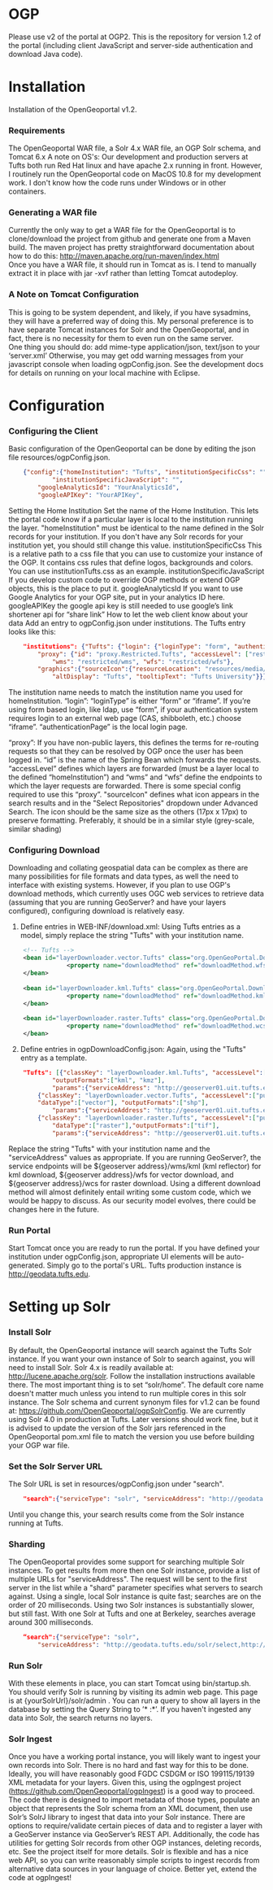 OGP
===

Please use v2 of the portal at OGP2. This is the repository for version 1.2 of the portal (including client JavaScript and server-side authentication and download Java code).

Installation
============

Installation of the OpenGeoportal v1.2.  

### Requirements ###
The OpenGeoportal WAR file, a Solr 4.x WAR file, an OGP Solr schema, and Tomcat 6.x
A note on OS's:  Our development and production servers at Tufts both run Red Hat linux and have apache 2.x running in front.  However, I routinely run the OpenGeoportal code on MacOS 10.8 for my development work.  I don't know how the code runs under Windows or in other containers.

### Generating a WAR file ###
Currently the only way to get a WAR file for the OpenGeoportal is to clone/download the project from github and generate one from a Maven build.  The maven project has pretty straightforward documentation about how to do this: 
http://maven.apache.org/run-maven/index.html  
Once you have a WAR file, it should run in Tomcat as is.  I tend to manually extract it in place with jar -xvf rather than letting Tomcat autodeploy.

### A Note on Tomcat Configuration ###
This is going to be system dependent, and likely, if you have sysadmins, they will have a preferred way of doing this.  My personal preference is to have separate Tomcat instances for Solr and the OpenGeoportal, and in fact, there is no necessity for them to even run on the same server.  
One thing you should do: add mime-type application/json, text/json to your ‘server.xml’ Otherwise, you may get odd warning messages from your javascript console when loading ogpConfig.json.
See the development docs for details on running on your local machine with Eclipse.

Configuration
=============

### Configuring the Client ###
Basic configuration of the OpenGeoportal can be done by editing the json file resources/ogpConfig.json.

```json
	{"config":{"homeInstitution": "Tufts", "institutionSpecificCss": "", 
        	"institutionSpecificJavaScript": "", 
  		"googleAnalyticsId": "YourAnalyticsId", 
		"googleAPIKey": "YourAPIKey",
```

Setting the Home Institution
Set the name of the Home Institution. This lets the portal code know if a particular layer is local to the institution running the layer. "homeInstitution" must be identical to the name defined in the Solr records for your institution. If you don't have any Solr records for your institution yet, you should still change this value.
institutionSpecificCss
This is a relative path to a css file that you can use to customize your instance of the OGP. It contains css rules that define logos, backgrounds and colors.  You can use institutionTufts.css as an example.
institutionSpecificJavaScript
If you develop custom code to override OGP methods or extend OGP objects, this is the place to put it. 
googleAnalyticsId
If you want to use Google Analytics for your OGP site, put in your analytics ID here. 
googleAPIKey
the google api key is still needed to use google’s link shortener api for “share link”
How to let the web client know about your data
Add an entry to ogpConfig.json under institutions. The Tufts entry looks like this: 

```json
	"institutions": {"Tufts": {"login": {"loginType": "form", "authenticationPage": "login"}, 
		"proxy": {"id": "proxy.Restricted.Tufts", "accessLevel": ["restricted"], 
			"wms": "restricted/wms", "wfs": "restricted/wfs"}, 
		"graphics":{"sourceIcon":{"resourceLocation": "resources/media/src_tufts.png", 
			"altDisplay": "Tufts", "tooltipText": "Tufts University"}}}, 
```

The institution name needs to match the institution name you used for homeInstitution. 
“login”:
“loginType” is either “form” or “iframe”.  If you’re using form based login, like ldap, use “form”, if your authentication system requires login to an external web page (CAS, shibboleth, etc.) choose “iframe”.  “authenticationPage” is the local login page.

“proxy”:
If you have non-public layers, this defines the terms for re-routing requests so that they can be resolved by OGP once the user has been logged in.  “id” is the name of the Spring Bean which forwards the requests.  “accessLevel” defines which layers are forwarded (must be a layer local to the defined “homeInstitution”) and “wms” and “wfs“ define the endpoints to which the layer requests are forwarded.  There is some special config required to use this “proxy”.
"sourceIcon" defines what icon appears in the search results and in the "Select Repositories" dropdown under Advanced Search. The icon should be the same size as the others (17px x 17px) to preserve formatting. Preferably, it should be in a similar style (grey-scale, similar shading) 

### Configuring Download ###
Downloading and collating geospatial data can be complex as there are many possibilities for file formats and data types, as well the need to interface with existing systems. However, if you plan to use OGP's download methods, which currently uses OGC web services to retrieve data (assuming that you are running GeoServer? and have your layers configured), configuring download is relatively easy. 
1. Define entries in WEB-INF/download.xml: Using Tufts entries as a model, simply replace the string "Tufts" with your institution name. 

```xml
	<!-- Tufts -->
   	<bean id="layerDownloader.vector.Tufts" class="org.OpenGeoPortal.Download.UnpackagedLayerDownloader">
                <property name="downloadMethod" ref="downloadMethod.wfs"/>
  	</bean>
 
  	<bean id="layerDownloader.kml.Tufts" class="org.OpenGeoPortal.Download.UnpackagedLayerDownloader">
                <property name="downloadMethod" ref="downloadMethod.kml"/>
  	</bean>
  
  	<bean id="layerDownloader.raster.Tufts" class="org.OpenGeoPortal.Download.UnpackagedLayerDownloader">
                <property name="downloadMethod" ref="downloadMethod.wcs"/>
  	</bean>
 ``` 	
  
2. Define entries in ogpDownloadConfig.json: Again, using the "Tufts" entry as a template.

```json
	"Tufts": [{"classKey": "layerDownloader.kml.Tufts", "accessLevel":["public"],"dataType":["vector", "raster"],
			"outputFormats":["kml", "kmz"],  
			"params":{"serviceAddress": "http://geoserver01.uit.tufts.edu/wms/kml"}},
		{"classKey": "layerDownloader.vector.Tufts", "accessLevel":["public","restricted"],
		"dataType":["vector"], "outputFormats":["shp"], 
			"params":{"serviceAddress": "http://geoserver01.uit.tufts.edu/wfs"}},
		{"classKey": "layerDownloader.raster.Tufts", "accessLevel":["public","restricted"],
			"dataType":["raster"],"outputFormats":["tif"], 
			"params":{"serviceAddress": "http://geoserver01.uit.tufts.edu/wcs"}}], ...
```

Replace the string "Tufts" with your institution name and the "serviceAddress" values as appropriate. If you are running GeoServer?, the service endpoints will be ${geoserver address}/wms/kml (kml reflector) for kml download, ${geoserver address}/wfs for vector download, and ${geoserver address}/wcs for raster download. Using a different download method will almost definitely entail writing some custom code, which we would be happy to discuss. 
As our security model evolves, there could be changes here in the future. 

### Run Portal ###

Start Tomcat once you are ready to run the portal. If you have defined your institution under ogpConfig.json, appropriate UI elements will be auto-generated. Simply go to the portal's URL.  Tufts production instance is http://geodata.tufts.edu.

Setting up Solr
===============

### Install Solr ###

By default, the OpenGeoportal instance will search against the Tufts Solr instance.  If you want your own instance of Solr to search against, you will need to install Solr.
Solr 4.x is readily available at: http://lucene.apache.org/solr.  Follow the installation instructions available there.  The most important thing is to set “solr/home”.  The default core name doesn't matter much unless you intend to run multiple cores in this solr instance.
The Solr schema and current synonym files for v1.2 can be found at: https://github.com/OpenGeoportal/ogpSolrConfig.  We are currently using Solr 4.0 in production at Tufts.  Later versions should work fine, but it is advised to update the version of the Solr jars referenced in the OpenGeoportal pom.xml file to match the version you use before building your OGP war file.

### Set the Solr Server URL ###

The Solr URL is set in resources/ogpConfig.json under "search".

```json
	"search":{"serviceType": "solr", "serviceAddress": "http://geodata.tufts.edu/solr/select"}, 
```

Until you change this, your search results come from the Solr instance running at Tufts.  

### Sharding ###
The OpenGeoportal provides some support for searching multiple Solr instances. To get results from more then one Solr instance, provide a list of multiple URLs for "serviceAddress". The request will be sent to the first server in the list while a "shard" parameter specifies what servers to search against. Using a single, local Solr instance is quite fast; searches are on the order of 20 milliseconds. Using two Solr instances is substantially slower, but still fast. With one Solr at Tufts and one at Berkeley, searches average around 300 milliseconds. 

```json
	“search":{"serviceType": "solr", 
		"serviceAddress": "http://geodata.tufts.edu/solr/select,http://gis.lib.berkeley.edu:8080/solr/select"},
```	

### Run Solr ###
With these elements in place, you can start Tomcat using bin/startup.sh. You should verify Solr is running by visiting its admin web page. This page is at {yourSolrUrl}/solr/admin . You can run a query to show all layers in the database by setting the Query String to ’* :*’. If you haven't ingested any data into Solr, the search returns no layers. 


### Solr Ingest ###
Once you have a working portal instance, you will likely want to ingest your own records into Solr.
There is no hard and fast way for this to be done.  Ideally, you will have reasonably good FGDC CSDGM or ISO 199115/19139 XML metadata for your layers.  Given this, using the ogpIngest project (https://github.com/OpenGeoportal/ogpIngest) is a good way to proceed. 
The code there is designed to import metadata of those types, populate an object that represents the Solr schema from an XML document, then use Solr’s SolrJ library to ingest that data into your Solr instance.  There are options to require/validate certain pieces of data and to register a layer with a GeoServer instance via GeoServer’s REST API.
 Additionally, the code has utilities for getting Solr records from other OGP instances, deleting records, etc.  See the project itself for more details.
Solr is flexible and has a nice web API, so you can write reasonably simple scripts to ingest records from alternative data sources in your language of choice.  Better yet, extend the code at ogpIngest! 

